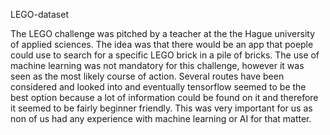 LEGO-dataset

The LEGO challenge was pitched by a teacher at the the Hague university of applied sciences. 
The idea was that there would be an app that poeple could use to search for a specific LEGO brick in a pile of bricks. 
The use of machine learning was not mandatory for this challenge, however it was seen as the most likely course of action.
Several routes have been considered and looked into and eventually tensorflow seemed to be the best option because a lot of information could be found on it and therefore it seemed to be fairly beginner friendly.
This was very important for us as non of us had any experience with machine learning or AI for that matter.
